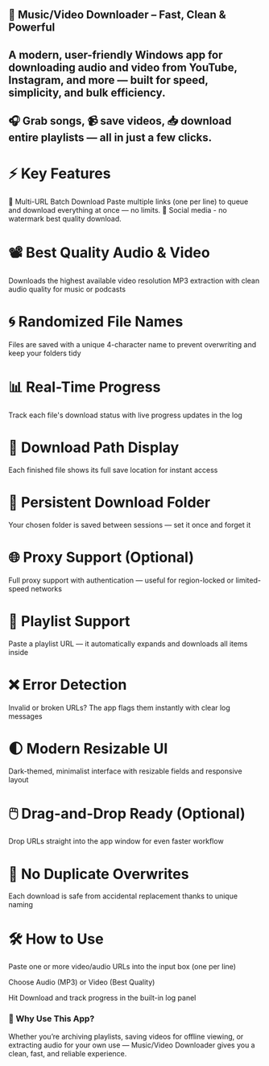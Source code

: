 ## 🎵 Music/Video Downloader – Fast, Clean & Powerful
A modern, user-friendly Windows app for downloading audio and video from YouTube, Instagram, and more — built for speed, simplicity, and bulk efficiency.
---
🎧 Grab songs, 📹 save videos, 📥 download entire playlists — all in just a few clicks.
---
# ⚡ Key Features
🔗 Multi-URL Batch Download
Paste multiple links (one per line) to queue and download everything at once — no limits.
🔗 Social media - no watermark best quality download.

# 📽️ Best Quality Audio & Video
Downloads the highest available video resolution
MP3 extraction with clean audio quality for music or podcasts

# 🌀 Randomized File Names
Files are saved with a unique 4-character name to prevent overwriting and keep your folders tidy

# 📊 Real-Time Progress
Track each file's download status with live progress updates in the log

# 📁 Download Path Display
Each finished file shows its full save location for instant access

# 📌 Persistent Download Folder
Your chosen folder is saved between sessions — set it once and forget it

# 🌐 Proxy Support (Optional)
Full proxy support with authentication — useful for region-locked or limited-speed networks

# 🧩 Playlist Support
Paste a playlist URL — it automatically expands and downloads all items inside

# ❌ Error Detection
Invalid or broken URLs? The app flags them instantly with clear log messages

# 🌓 Modern Resizable UI
Dark-themed, minimalist interface with resizable fields and responsive layout

# 🖱️ Drag-and-Drop Ready (Optional)
Drop URLs straight into the app window for even faster workflow

# 🔐 No Duplicate Overwrites
Each download is safe from accidental replacement thanks to unique naming

# 🛠️ How to Use
Paste one or more video/audio URLs into the input box (one per line)

Choose Audio (MP3) or Video (Best Quality)


Hit Download and track progress in the built-in log panel

### 🚀 Why Use This App?
Whether you’re archiving playlists, saving videos for offline viewing, or extracting audio for your own use — Music/Video Downloader gives you a clean, fast, and reliable experience.
